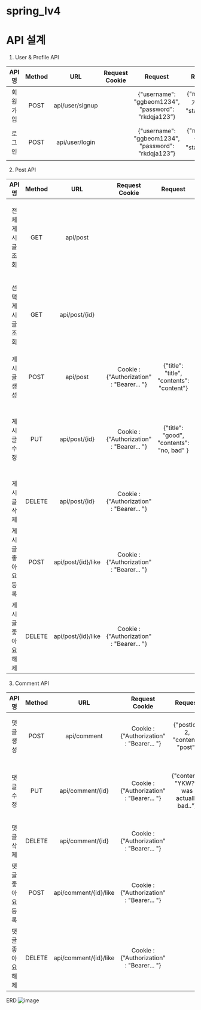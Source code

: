 # spring_lv4

# API 설계

1. User & Profile API

|API 명|Method|URL|Request Cookie|Request|Response|Response Cookie|
|:---:|:---:|:---:|:---:|:---:|:---:|:---:|
|회원가입|POST|api/user/signup||{"username": "ggbeom1234", "password": "rkdqja123”}|{"msg": "회원가입 성공", "statusCode": 200}||
|로그인|POST|api/user/login||{"username": "ggbeom1234", "password": "rkdqja123”}|{"msg": "로그인 성공", "statusCode": 200}|Cookie : {"Authorization" : "Bearer... "}|


2. Post API

|API 명|Method|URL|Request Cookie|Request|Response|Response Cookie|
|:---:|:---:|:---:|:---:|:---:|:---:|:---:|
|전체 게시글 조회|GET|api/post|||[ {"title": "title", "username": "ggbeom1234", "contents": "content", "createdAt": "2023-06-28T10:00:04.032185", "modifiedAt": "2023-06-28T10:00:04.032185", "commentList": [] },  ]||
|선택 게시글 조회|GET|api/post/{id}|||{"title": "title", "username": "ggbeom1234", "contents": "content", "createdAt": "2023-06-28T10:00:04.032185", "modifiedAt": "2023-06-28T10:00:04.032185", "commentList": [] }||
|게시글 생성|POST|api/post|Cookie : {"Authorization" : "Bearer... "}|{"title": "title", "contents": "content"}||
|게시글 수정|PUT|api/post/{id}|Cookie : {"Authorization" : "Bearer... "}|{"title": "good", "contents": "no, bad" }|{"title": "good", "username": "ggbeom1234", "contents": "no, bad", "createdAt": "2023-06-28T09:59:48.081672", "modifiedAt": "2023-06-28T10:00:56.0170722", "commentList": [] }||
|게시글 삭제|DELETE|api/post/{id}|Cookie : {"Authorization" : "Bearer... "}||{"msg": "게시글 삭제 성공", "statusCode": 200}||
|게시글 좋아요 등록|POST|api/post/{id}/like|Cookie : {"Authorization" : "Bearer... "}||{"msg": "게시글 좋아오 성공", "statusCode": 200}||
|게시글 좋아요 해제|DELETE|api/post/{id}/like|Cookie : {"Authorization" : "Bearer... "}||{{"msg": "게시글 좋아요 취소", "statusCode": 200}

3. Comment API

|API 명|Method|URL|Request Cookie|Request|Response|Response Cookie|
|:---:|:---:|:---:|:---:|:---:|:---:|:---:|
|댓글 생성|POST|api/comment|Cookie : {"Authorization" : "Bearer... "}|{"postId": 2, "content": "post"}|{"commentId": 1, "username": "part", "content": "nice post"}||
|댓글 수정|PUT|api/comment/{id}|Cookie : {"Authorization" : "Bearer... "}|{"content": "YKW? it was actually bad.."}|{"commentId": 1, "username": "part", "content": "YKW? it was actually bad.."}||
|댓글 삭제|DELETE|api/comment/{id}|Cookie : {"Authorization" : "Bearer... "}||{"msg": "댓글 삭제 성공", "statusCode": 200}||
|댓글 좋아요 등록|POST|api/comment/{id}/like|Cookie : {"Authorization" : "Bearer... "}||{"msg": "댓글 좋아요 성공", "statusCode": 200}||
|댓글 좋아요 해제|DELETE|api/comment/{id}/like|Cookie : {"Authorization" : "Bearer... "}||{{"msg": "댓글 좋아요 취소", "statusCode": 200}


ERD
![image](https://github.com/bor1gunbbang/spring_lv4/assets/79289862/f2566969-5336-4079-ac02-d367b4715049)

